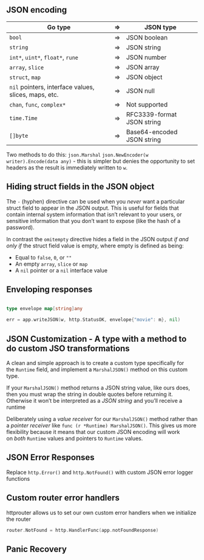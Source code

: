 ## JSON encoding
<table>
<thead>
<tr>
<th>Go type</th>
<th>⇒</th>
<th>JSON type</th>
</tr>
</thead>

<tbody>
<tr>
<td><code>bool</code></td>
<td>⇒</td>
<td>JSON boolean</td>
</tr>

<tr>
<td><code>string</code></td>
<td>⇒</td>
<td>JSON string</td>
</tr>

<tr>
<td><code>int*</code>, <code>uint*</code>, <code>float*</code>, <code>rune</code></td>
<td>⇒</td>
<td>JSON number</td>
</tr>

<tr>
<td><code>array</code>, <code>slice</code></td>
<td>⇒</td>
<td>JSON array</td>
</tr>

<tr>
<td><code>struct</code>, <code>map</code></td>
<td>⇒</td>
<td>JSON object</td>
</tr>

<tr>
<td><code>nil</code> pointers, interface values, slices, maps, etc.</td>
<td>⇒</td>
<td>JSON null</td>
</tr>

<tr>
<td><code>chan</code>, <code>func</code>, <code>complex*</code></td>
<td>⇒</td>
<td>Not supported</td>
</tr>

<tr>
<td><code>time.Time</code></td>
<td>⇒</td>
<td>RFC3339-format JSON string</td>
</tr>

<tr>
<td><code>[]byte</code></td>
<td>⇒</td>
<td>Base64-encoded JSON string</td>
</tr>
</tbody>
</table>

Two methods to do this:
`json.Marshal`
`json.NewEncoder(w writer).Encode(data any)` - this is simpler but denies the opportunity to set headers as the result is immediately written to `w`.

## Hiding struct fields in the JSON object
The `-` (hyphen) directive can be used when you _never_ want a particular struct field to appear in the JSON output. This is useful for fields that contain internal system information that isn’t relevant to your users, or sensitive information that you don’t want to expose (like the hash of a password).

In contrast the `omitempty` directive hides a field in the JSON output _if and only if_ the struct field value is empty, where empty is defined as being:

- Equal to `false`, `0`, or `""`
- An empty `array`, `slice` or `map`
- A `nil` pointer or a `nil` interface value
## Enveloping responses
``` go

type envelope map[string]any

err = app.writeJSON(w, http.StatusOK, envelope{"movie": m}, nil)

```

## JSON Customization - A type with a method to do custom JSO transformations

A clean and simple approach is to create a custom type specifically for the `Runtime` field, and implement a `MarshalJSON()` method on this custom type.

If your `MarshalJSON()` method returns a JSON string value, like ours does, then you must wrap the string in double quotes before returning it. Otherwise it won’t be interpreted as a _JSON string_ and you’ll receive a runtime

Deliberately using a _value receiver_ for our `MarshalJSON()` method rather than a _pointer receiver_ like `func (r *Runtime) MarshalJSON()`. This gives us more flexibility because it means that our custom JSON encoding will work on _both_ `Runtime` values and pointers to `Runtime` values.

## JSON Error Responses
Replace `http.Error()` and `http.NotFound()` with custom JSON error logger functions

## Custom router error handlers
httprouter allows us to set our own custom error handlers when we initialize the router

``` gO
router.NotFound = http.HandlerFunc(app.notFoundResponse)
```

## Panic Recovery
